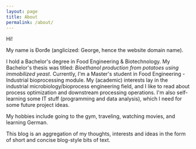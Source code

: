```yaml
---
layout: page
title: About
permalink: /about/
---
```


Hi! 

My name is Đorđe (anglicized: George, hence the website domain name).

I hold a Bachelor's degree in Food Engineering & Biotechnology. My Bachelor's thesis was titled: _Bioethanol production from potatoes using immobilized yeast_.
Currently, I'm a Master's student in Food Engineering - Industrial bioprocessing module. 
My (academic) interests lay in the industrial microbiology/bioprocess engineering field, and I like to read about process optimization and downstream processing operations. I'm also self-learning some IT stuff (programming and data analysis), which I need for some future project ideas.

My hobbies include going to the gym, traveling, watching movies, and learning German.

This blog is an aggregation of my thoughts, interests and ideas in the form of short and concise blog-style bits of text.
